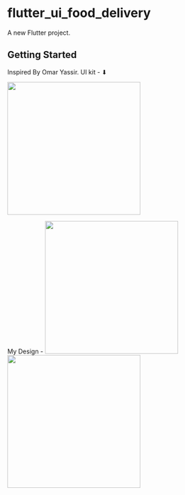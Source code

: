 # flutter_ui_food_delivery

A new Flutter project.

## Getting Started

Inspired By Omar Yassir. UI kit - ⬇

<img src="https://github.com/Miskat-UL/Food-delivery-app.git/blob/main/1.png" width="300"/>


My Design - 
<img src="https://github.com/Miskat-UL/Food-delivery-app.git/blob/main/2.png" width="300"/>
<img src="https://github.com/Miskat-UL/Food-delivery-app.git/blob/main/3.png" width="300"/>
